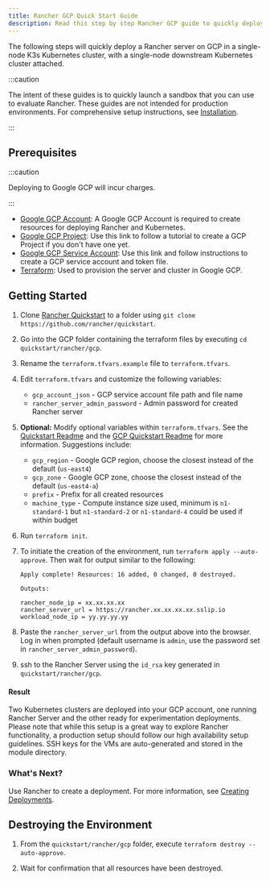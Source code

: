 ```yaml
---
title: Rancher GCP Quick Start Guide
description: Read this step by step Rancher GCP guide to quickly deploy a Rancher server with a single-node downstream Kubernetes cluster attached.
---
```

The following steps will quickly deploy a Rancher server on GCP in a single-node K3s Kubernetes cluster, with a single-node downstream Kubernetes cluster attached.

:::caution

The intent of these guides is to quickly launch a sandbox that you can use to evaluate Rancher. These guides are not intended for production environments. For comprehensive setup instructions, see [Installation](../../../pages-for-subheaders/installation-and-upgrade.md).

:::

## Prerequisites

:::caution

Deploying to Google GCP will incur charges.

:::

- [Google GCP Account](https://console.cloud.google.com/): A Google GCP Account is required to create resources for deploying Rancher and Kubernetes.
- [Google GCP Project](https://cloud.google.com/appengine/docs/standard/nodejs/building-app/creating-project): Use this link to follow a tutorial to create a GCP Project if you don't have one yet.
- [Google GCP Service Account](https://cloud.google.com/iam/docs/creating-managing-service-account-keys): Use this link and follow instructions to create a GCP service account and token file.
- [Terraform](https://www.terraform.io/downloads.html): Used to provision the server and cluster in Google GCP.


## Getting Started

1. Clone [Rancher Quickstart](https://github.com/rancher/quickstart) to a folder using `git clone https://github.com/rancher/quickstart`.

2. Go into the GCP folder containing the terraform files by executing `cd quickstart/rancher/gcp`.

3. Rename the `terraform.tfvars.example` file to `terraform.tfvars`.

4. Edit `terraform.tfvars` and customize the following variables:
    - `gcp_account_json` - GCP service account file path and file name
    - `rancher_server_admin_password` - Admin password for created Rancher server

5. **Optional:** Modify optional variables within `terraform.tfvars`.
See the [Quickstart Readme](https://github.com/rancher/quickstart) and the [GCP Quickstart Readme](https://github.com/rancher/quickstart/tree/master/rancher/gcp) for more information.
Suggestions include:
   - `gcp_region` - Google GCP region, choose the closest instead of the default (`us-east4`)
   - `gcp_zone` - Google GCP zone, choose the closest instead of the default (`us-east4-a`)
   - `prefix` - Prefix for all created resources
   - `machine_type` - Compute instance size used, minimum is `n1-standard-1` but `n1-standard-2` or `n1-standard-4` could be used if within budget

6. Run `terraform init`.

7. To initiate the creation of the environment, run `terraform apply --auto-approve`. Then wait for output similar to the following:

    ```
    Apply complete! Resources: 16 added, 0 changed, 0 destroyed.

    Outputs:

    rancher_node_ip = xx.xx.xx.xx
    rancher_server_url = https://rancher.xx.xx.xx.xx.sslip.io
    workload_node_ip = yy.yy.yy.yy
    ```

8. Paste the `rancher_server_url` from the output above into the browser. Log in when prompted (default username is `admin`, use the password set in `rancher_server_admin_password`).
9. ssh to the Rancher Server using the `id_rsa` key generated in `quickstart/rancher/gcp`.

#### Result

Two Kubernetes clusters are deployed into your GCP account, one running Rancher Server and the other ready for experimentation deployments. Please note that while this setup is a great way to explore Rancher functionality, a production setup should follow our high availability setup guidelines. SSH keys for the VMs are auto-generated and stored in the module directory.

### What's Next?

Use Rancher to create a deployment. For more information, see [Creating Deployments](../../../pages-for-subheaders/deploy-rancher-workloads.md).

## Destroying the Environment

1. From the `quickstart/rancher/gcp` folder, execute `terraform destroy --auto-approve`.

2. Wait for confirmation that all resources have been destroyed.
